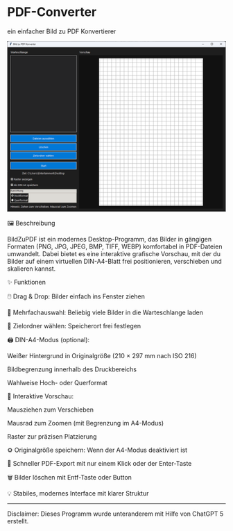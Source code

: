# PDF-Converter
ein einfacher Bild zu PDF Konvertierer

![alt text](https://github.com/Testatost/PDF-Converter/blob/main/PDF-Konvertierer.png?raw=true)

🖼️ Beschreibung

BildZuPDF ist ein modernes Desktop-Programm, das Bilder in gängigen Formaten
(PNG, JPG, JPEG, BMP, TIFF, WEBP) komfortabel in PDF-Dateien umwandelt.
Dabei bietet es eine interaktive grafische Vorschau, mit der du Bilder auf einem
virtuellen DIN-A4-Blatt frei positionieren, verschieben und skalieren kannst.

✨ Funktionen

🖱️ Drag & Drop: Bilder einfach ins Fenster ziehen

📂 Mehrfachauswahl: Beliebig viele Bilder in die Warteschlange laden

🧭 Zielordner wählen: Speicherort frei festlegen

🖨️ DIN-A4-Modus (optional):

Weißer Hintergrund in Originalgröße (210 × 297 mm nach ISO 216)

Bildbegrenzung innerhalb des Druckbereichs

Wahlweise Hoch- oder Querformat

🧰 Interaktive Vorschau:

Mausziehen zum Verschieben

Mausrad zum Zoomen (mit Begrenzung im A4-Modus)

Raster zur präzisen Platzierung

⚙️ Originalgröße speichern: Wenn der A4-Modus deaktiviert ist

💾 Schneller PDF-Export mit nur einem Klick oder der Enter-Taste

🗑️ Bilder löschen mit Entf-Taste oder Button

💡 Stabiles, modernes Interface mit klarer Struktur

____________________________________

Disclaimer: Dieses Programm wurde unteranderem mit Hilfe von ChatGPT 5 erstellt.
